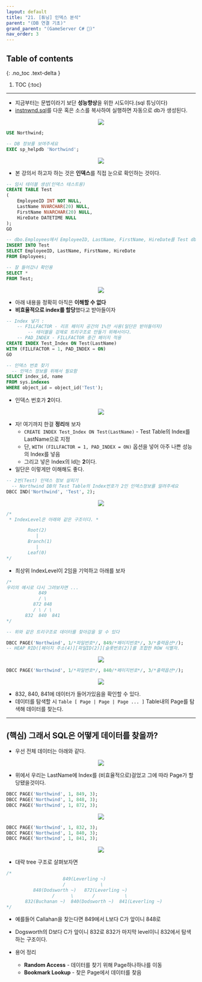 ```yaml
---
layout: default
title: "21. [튜닝] 인덱스 분석"
parent: "(DB 연결 기초)"
grand_parent: "(GameServer C# 🎯)"
nav_order: 3
---
```


## Table of contents
{: .no_toc .text-delta }

1. TOC
{:toc}

---

* 지금부터는 문법이라기 보단 **성능향상**을 위한 시도이다.(sql 튜닝이다)
* [instnwnd.sql](https://raw.githubusercontent.com/microsoft/sql-server-samples/master/samples/databases/northwind-pubs/instnwnd.sql)를 다운 혹은 소스를 복사하여 실행하면 자동으로 db가 생성된다.

<p align="center">
  <img src="https://taehyungs-programming-blog.github.io/blog/assets/images/database/basic-21-1.png"/>
</p>

```sql
USE Northwind;

-- DB 정보를 보여주세요
EXEC sp_helpdb 'Northwind';
```

<p align="center">
  <img src="https://taehyungs-programming-blog.github.io/blog/assets/images/database/basic-21-2.png"/>
</p>

* 본 강의서 하고자 하는 것은 **인덱스**를 직접 눈으로 확인하는 것이다.

```sql
-- 임시 테이블 생성(인덱스 테스트용)
CREATE TABLE Test
(
	EmployeeID INT NOT NULL,
	LastName NVARCHAR(20) NULL,
	FirstName NVARCHAR(20) NULL,
	HireDate DATETIME NULL
);
GO

-- dbo.Employees에서 EmployeeID, LastName, FirstName, HireDate를 Test dbo로 넣어달라
INSERT INTO Test
SELECT EmployeeID, LastName, FirstName, HireDate
FROM Employees;

-- 잘 들어갔나 확인용
SELECT *
FROM Test;
```

<p align="center">
  <img src="https://taehyungs-programming-blog.github.io/blog/assets/images/database/basic-21-3.png"/>
</p>

* 아래 내용을 정확히 아직은 **이해할 수 없다**
* **비효율적으로 index를 할당**했다고 받아들이자

```sql
-- Index 넣기 : 
	-- FILLFACTOR - 리프 페이지 공간의 1%만 사용(일단은 받아들이자)
        -- 테이블을 강제로 트리구조로 만들기 위해서이다.
	-- PAD_INDEX - FILLFACTOR 중간 페이지 적용
CREATE INDEX Test_Index ON Test(LastName)
WITH (FILLFACTOR = 1, PAD_INDEX = ON)
GO
```

```sql
-- 인덱스 번호 찾기
  -- 인덱스 정보를 위해서 필요함
SELECT index_id, name
FROM sys.indexes
WHERE object_id = object_id('Test');
```

* 인덱스 번호가 **2**이다.

<p align="center">
  <img src="https://taehyungs-programming-blog.github.io/blog/assets/images/database/basic-21-4.png"/>
</p>

* 자! 여기까지 한걸 **정리**해 보자
    * `CREATE INDEX Test_Index ON Test(LastName)` - Test Table의 Index를 LastName으로 지정
    * 단, `WITH (FILLFACTOR = 1, PAD_INDEX = ON)` 옵션을 넣어 아주 나쁜 성능의 Index를 넣음
    * 그리고 넣은 Index의 Id는 **2**이다.
* 일단은 이렇게만 이해해도 좋다.

```sql
-- 2번(Test) 인덱스 정보 살피기
  -- Northwind DB의 Test Table의 Index번호가 2인 인덱스정보를 알려주세요
DBCC IND('Northwind', 'Test', 2);
```

<p align="center">
  <img src="https://taehyungs-programming-blog.github.io/blog/assets/images/database/basic-21-5.png"/>
</p>

```sql
/*
 * IndexLevel은 아래와 같은 구조이다. *

        Root(2)
           |
        Branch(1)
           |
        Leaf(0)
*/
```

* 최상위 IndexLevel이 2임을 기억하고 아래를 보자

```sql
/*
우리의 예시로 다시 그려보자면 ...
            849
            / \
          872 848
          / \ / \
       832  840  841
*/

-- 위와 같은 트리구조로 데이터를 찾아감을 알 수 있다
```

```sql
DBCC PAGE('Northwind', 1/*파일번호*/, 849/*페이지번호*/, 3/*출력옵션*/);
-- HEAP RID([페이지 주소(4)][파일ID(2)][슬롯번호(2)]를 조합한 ROW 식별자.
```

<p align="center">
  <img src="https://taehyungs-programming-blog.github.io/blog/assets/images/database/basic-21-6.png"/>
</p>

```sql
DBCC PAGE('Northwind', 1/*파일번호*/, 840/*페이지번호*/, 3/*출력옵션*/);
```

<p align="center">
  <img src="https://taehyungs-programming-blog.github.io/blog/assets/images/database/basic-21-7.png"/>
</p>

* 832, 840, 841에 데이터가 들어가있음을 확인할 수 있다.
* 데이터를 탐색할 시 `Table [ Page | Page | Page ... ]` Table내의 Page를 탐색해 데이터를 찾는다.

---

## (핵심) 그래서 SQL은 어떻게 데이터를 찾을까?

* 우선 전체 데이터는 아래와 같다.

<p align="center">
  <img src="https://taehyungs-programming-blog.github.io/blog/assets/images/database/basic-21-8.png"/>
</p>

* 위에서 우리는 LastName에 Index를 (비효율적으로)걸었고 그에 따라 Page가 할당됐을것이다.

```sql
DBCC PAGE('Northwind', 1, 849, 3);
DBCC PAGE('Northwind', 1, 848, 3);
DBCC PAGE('Northwind', 1, 872, 3);
```

<p align="center">
  <img src="https://taehyungs-programming-blog.github.io/blog/assets/images/database/basic-21-9.png"/>
</p>

```sql
DBCC PAGE('Northwind', 1, 832, 3);
DBCC PAGE('Northwind', 1, 840, 3);
DBCC PAGE('Northwind', 1, 841, 3);
```

<p align="center">
  <img src="https://taehyungs-programming-blog.github.io/blog/assets/images/database/basic-21-10.png"/>
</p>

* 대략 tree 구조로 살펴보자면

```sql
/*
                     849(Leverling ~)
                     /             \
          848(Dodsworth ~)   872(Leverling ~)
                 /      \       /           \
       832(Buchanan ~)  840(Dodsworth ~)  841(Leverling ~)
*/
```

* 예를들어 Callahan을 찾는다면 849에서 L보다 C가 앞이니 848로
* Dogsworth의 D보다 C가 앞이니 832로 832가 마지막 level이니 832에서 탐색하는 구조이다.

* 용어 정리
  * **Random Access** - 데이터를 찾기 위해 Page하나하나를 이동
  * **Bookmark Lookup** - 찾은 Page에서 데이터를 찾음